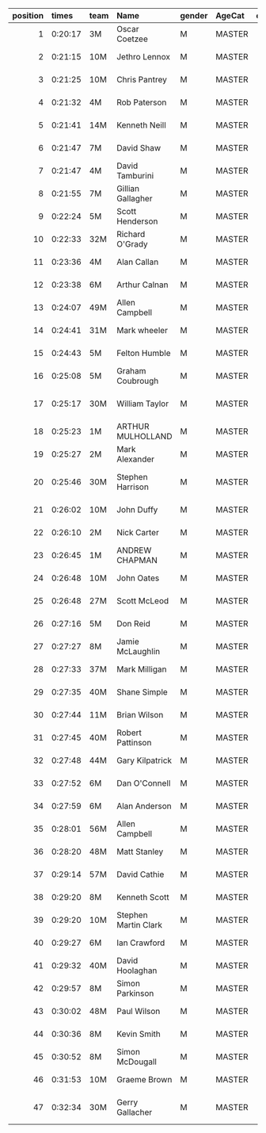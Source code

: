 |   position | times   | team   | Name                 | gender   | AgeCat   |   clubnumber | Club name                  | Website                                    |   finishPosition |
|-----------:|:--------|:-------|:---------------------|:---------|:---------|-------------:|:---------------------------|:-------------------------------------------|-----------------:|
|          1 | 0:20:17 | 3M     | Oscar Coetzee        | M        | MASTER   |            3 | Bellahouston RR            | https://www.bellahoustonroadrunners.co.uk/ |                8 |
|          2 | 0:21:15 | 10M    | Jethro Lennox        | M        | MASTER   |           10 | Shettleston Harriers       | http://shettlestonharriers.org.uk/         |               18 |
|          3 | 0:21:25 | 10M    | Chris Pantrey        | M        | MASTER   |           10 | Shettleston Harriers       | http://shettlestonharriers.org.uk/         |               20 |
|          4 | 0:21:32 | 4M     | Rob Paterson         | M        | MASTER   |            4 | Inverclyde AC              | https://www.inverclydeac.org/              |               21 |
|          5 | 0:21:41 | 14M    | Kenneth Neill        | M        | MASTER   |           14 | Ayr Seaforth AC            | https://www.ayrseaforth.co.uk/             |               23 |
|          6 | 0:21:47 | 7M     | David Shaw           | M        | MASTER   |            7 | Giffnock North AC          | https://www.giffnocknorth.co.uk/           |               24 |
|          7 | 0:21:47 | 4M     | David Tamburini      | M        | MASTER   |            4 | Inverclyde AC              | https://www.inverclydeac.org/              |               25 |
|          8 | 0:21:55 | 7M     | Gillian Gallagher    | M        | MASTER   |            7 | Giffnock North AC          | https://www.giffnocknorth.co.uk/           |               27 |
|          9 | 0:22:24 | 5M     | Scott Henderson      | M        | MASTER   |            5 | Westerlands CCC            | https://westerlandsccc.co.uk/              |               32 |
|         10 | 0:22:33 | 32M    | Richard O'Grady      | M        | MASTER   |           32 | Helensburgh AAC            | https://www.helensburghaac.com/            |               33 |
|         11 | 0:23:36 | 4M     | Alan Callan          | M        | MASTER   |            4 | Inverclyde AC              | https://www.inverclydeac.org/              |               43 |
|         12 | 0:23:38 | 6M     | Arthur Calnan        | M        | MASTER   |            6 | Cambuslang Harriers        | https://cambuslangharriers.org/            |               44 |
|         13 | 0:24:07 | 49M    | Allen Campbell       | M        | MASTER   |           49 | Stewartry AC               | https://stewartryac.wordpress.com/         |               47 |
|         14 | 0:24:41 | 31M    | Mark wheeler         | M        | MASTER   |           31 | Hamilton Harriers          | nan                                        |               58 |
|         15 | 0:24:43 | 5M     | Felton Humble        | M        | MASTER   |            5 | Westerlands CCC            | https://westerlandsccc.co.uk/              |               59 |
|         16 | 0:25:08 | 5M     | Graham Coubrough     | M        | MASTER   |            5 | Westerlands CCC            | https://westerlandsccc.co.uk/              |               65 |
|         17 | 0:25:17 | 30M    | William Taylor       | M        | MASTER   |           30 | Greenock Glenpark Harriers | https://greenockglenparkharriers.com/      |               67 |
|         18 | 0:25:23 | 1M     | ARTHUR MULHOLLAND    | M        | MASTER   |            1 | East Kilbride AC           | http://www.ekac.org.uk/                    |               68 |
|         19 | 0:25:27 | 2M     | Mark Alexander       | M        | MASTER   |            2 | Kilmarnock H&AC            | http://www.kilmarnockharriers.com/         |               69 |
|         20 | 0:25:46 | 30M    | Stephen Harrison     | M        | MASTER   |           30 | Greenock Glenpark Harriers | https://greenockglenparkharriers.com/      |               73 |
|         21 | 0:26:02 | 10M    | John Duffy           | M        | MASTER   |           10 | Shettleston Harriers       | http://shettlestonharriers.org.uk/         |               77 |
|         22 | 0:26:10 | 2M     | Nick Carter          | M        | MASTER   |            2 | Kilmarnock H&AC            | http://www.kilmarnockharriers.com/         |               82 |
|         23 | 0:26:45 | 1M     | ANDREW CHAPMAN       | M        | MASTER   |            1 | East Kilbride AC           | http://www.ekac.org.uk/                    |               86 |
|         24 | 0:26:48 | 10M    | John Oates           | M        | MASTER   |           10 | Shettleston Harriers       | http://shettlestonharriers.org.uk/         |               88 |
|         25 | 0:26:48 | 27M    | Scott McLeod         | M        | MASTER   |           27 | Glasgow FrontRunners       | https://www.glasgowfrontrunners.org/       |               91 |
|         26 | 0:27:16 | 5M     | Don Reid             | M        | MASTER   |            5 | Westerlands CCC            | https://westerlandsccc.co.uk/              |               94 |
|         27 | 0:27:27 | 8M     | Jamie McLaughlin     | M        | MASTER   |            8 | Bellahouston Harriers      | http://www.bellahoustonharriers.co.uk/     |               97 |
|         28 | 0:27:33 | 37M    | Mark Milligan        | M        | MASTER   |           37 | Law & District AAC         | http://www.lawaac.co.uk/                   |               99 |
|         29 | 0:27:35 | 40M    | Shane Simple         | M        | MASTER   |           40 | Motherwell AC              | https://motherwellac.com/                  |              101 |
|         30 | 0:27:44 | 11M    | Brian Wilson         | M        | MASTER   |           11 | Airdrie Harriers           | http://airdrieharriers.org/                |              103 |
|         31 | 0:27:45 | 40M    | Robert Pattinson     | M        | MASTER   |           40 | Motherwell AC              | https://motherwellac.com/                  |              104 |
|         32 | 0:27:48 | 44M    | Gary Kilpatrick      | M        | MASTER   |           44 | North Ayrshire AAC         | https://naathletics.co.uk/                 |              105 |
|         33 | 0:27:52 | 6M     | Dan O'Connell        | M        | MASTER   |            6 | Cambuslang Harriers        | https://cambuslangharriers.org/            |              109 |
|         34 | 0:27:59 | 6M     | Alan Anderson        | M        | MASTER   |            6 | Cambuslang Harriers        | https://cambuslangharriers.org/            |              113 |
|         35 | 0:28:01 | 56M    | Allen Campbell       | M        | MASTER   |           56 | West End RR                | https://www.westendroadrunners.co.uk/      |              114 |
|         36 | 0:28:20 | 48M    | Matt Stanley         | M        | MASTER   |           48 | Springburn Harriers        | https://www.springburnharriers.co.uk/      |              118 |
|         37 | 0:29:14 | 57M    | David Cathie         | M        | MASTER   |           57 | Whitemoss AAC              | https://whitemossaac.co.uk/                |              125 |
|         38 | 0:29:20 | 8M     | Kenneth Scott        | M        | MASTER   |            8 | Bellahouston Harriers      | http://www.bellahoustonharriers.co.uk/     |              127 |
|         39 | 0:29:20 | 10M    | Stephen Martin Clark | M        | MASTER   |           10 | Shettleston Harriers       | http://shettlestonharriers.org.uk/         |              128 |
|         40 | 0:29:27 | 6M     | Ian Crawford         | M        | MASTER   |            6 | Cambuslang Harriers        | https://cambuslangharriers.org/            |              129 |
|         41 | 0:29:32 | 40M    | David Hoolaghan      | M        | MASTER   |           40 | Motherwell AC              | https://motherwellac.com/                  |              130 |
|         42 | 0:29:57 | 8M     | Simon Parkinson      | M        | MASTER   |            8 | Bellahouston Harriers      | http://www.bellahoustonharriers.co.uk/     |              132 |
|         43 | 0:30:02 | 48M    | Paul Wilson          | M        | MASTER   |           48 | Springburn Harriers        | https://www.springburnharriers.co.uk/      |              134 |
|         44 | 0:30:36 | 8M     | Kevin Smith          | M        | MASTER   |            8 | Bellahouston Harriers      | http://www.bellahoustonharriers.co.uk/     |              139 |
|         45 | 0:30:52 | 8M     | Simon McDougall      | M        | MASTER   |            8 | Bellahouston Harriers      | http://www.bellahoustonharriers.co.uk/     |              141 |
|         46 | 0:31:53 | 10M    | Graeme Brown         | M        | MASTER   |           10 | Shettleston Harriers       | http://shettlestonharriers.org.uk/         |              146 |
|         47 | 0:32:34 | 30M    | Gerry Gallacher      | M        | MASTER   |           30 | Greenock Glenpark Harriers | https://greenockglenparkharriers.com/      |              150 |